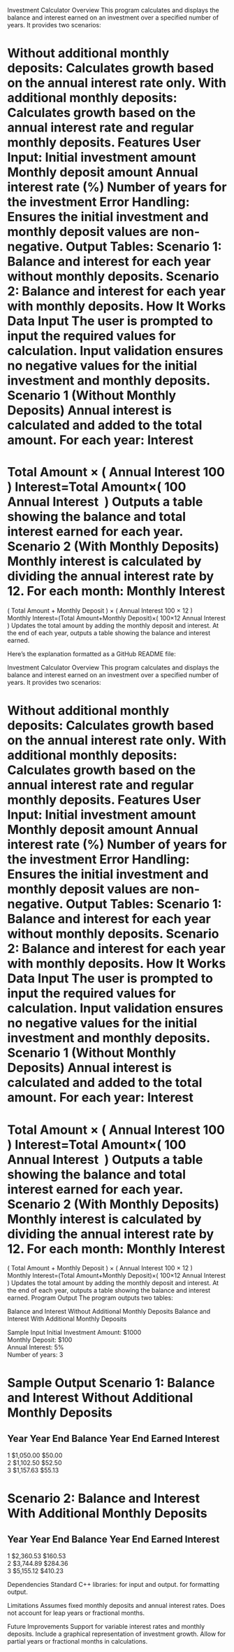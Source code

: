 Investment Calculator
Overview
This program calculates and displays the balance and interest earned on an investment over a specified number of years. It provides two scenarios:

Without additional monthly deposits: Calculates growth based on the annual interest rate only.
With additional monthly deposits: Calculates growth based on the annual interest rate and regular monthly deposits.
Features
User Input:
Initial investment amount
Monthly deposit amount
Annual interest rate (%)
Number of years for the investment
Error Handling:
Ensures the initial investment and monthly deposit values are non-negative.
Output Tables:
Scenario 1: Balance and interest for each year without monthly deposits.
Scenario 2: Balance and interest for each year with monthly deposits.
How It Works
Data Input
The user is prompted to input the required values for calculation.
Input validation ensures no negative values for the initial investment and monthly deposits.
Scenario 1 (Without Monthly Deposits)
Annual interest is calculated and added to the total amount.
For each year:
Interest
=
Total Amount
×
(
Annual Interest
100
)
Interest=Total Amount×( 
100
Annual Interest
​
 )
Outputs a table showing the balance and total interest earned for each year.
Scenario 2 (With Monthly Deposits)
Monthly interest is calculated by dividing the annual interest rate by 12.
For each month:
Monthly Interest
=
(
Total Amount
+
Monthly Deposit
)
×
(
Annual Interest
100
×
12
)
Monthly Interest=(Total Amount+Monthly Deposit)×( 
100×12
Annual Interest
​
 )
Updates the total amount by adding the monthly deposit and interest.
At the end of each year, outputs a table showing the balance and interest earned.


Here’s the explanation formatted as a GitHub README file:

Investment Calculator
Overview
This program calculates and displays the balance and interest earned on an investment over a specified number of years. It provides two scenarios:

Without additional monthly deposits: Calculates growth based on the annual interest rate only.
With additional monthly deposits: Calculates growth based on the annual interest rate and regular monthly deposits.
Features
User Input:
Initial investment amount
Monthly deposit amount
Annual interest rate (%)
Number of years for the investment
Error Handling:
Ensures the initial investment and monthly deposit values are non-negative.
Output Tables:
Scenario 1: Balance and interest for each year without monthly deposits.
Scenario 2: Balance and interest for each year with monthly deposits.
How It Works
Data Input
The user is prompted to input the required values for calculation.
Input validation ensures no negative values for the initial investment and monthly deposits.
Scenario 1 (Without Monthly Deposits)
Annual interest is calculated and added to the total amount.
For each year:
Interest
=
Total Amount
×
(
Annual Interest
100
)
Interest=Total Amount×( 
100
Annual Interest
​
 )
Outputs a table showing the balance and total interest earned for each year.
Scenario 2 (With Monthly Deposits)
Monthly interest is calculated by dividing the annual interest rate by 12.
For each month:
Monthly Interest
=
(
Total Amount
+
Monthly Deposit
)
×
(
Annual Interest
100
×
12
)
Monthly Interest=(Total Amount+Monthly Deposit)×( 
100×12
Annual Interest
​
 )
Updates the total amount by adding the monthly deposit and interest.
At the end of each year, outputs a table showing the balance and interest earned.
Program Output
The program outputs two tables:

Balance and Interest Without Additional Monthly Deposits
Balance and Interest With Additional Monthly Deposits

Sample Input
Initial Investment Amount: $1000  
Monthly Deposit: $100  
Annual Interest: 5%  
Number of years: 3  

Sample Output
Scenario 1:
Balance and Interest Without Additional Monthly Deposits  
=================================================================  
Year          Year End Balance     Year End Earned Interest  
-----------------------------------------------------------------  
1             $1,050.00            $50.00  
2             $1,102.50            $52.50  
3             $1,157.63            $55.13  

Scenario 2:
Balance and Interest With Additional Monthly Deposits  
=================================================================  
Year          Year End Balance     Year End Earned Interest  
-----------------------------------------------------------------  
1             $2,360.53            $160.53  
2             $3,744.89            $284.36  
3             $5,155.12            $410.23  

Dependencies
Standard C++ libraries:
<iostream> for input and output.
<iomanip> for formatting output.

Limitations
Assumes fixed monthly deposits and annual interest rates.
Does not account for leap years or fractional months.

Future Improvements
Support for variable interest rates and monthly deposits.
Include a graphical representation of investment growth.
Allow for partial years or fractional months in calculations.
